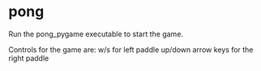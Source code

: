 pong
===

Run the pong_pygame executable to start the game.

Controls for the game are:
w/s for left paddle
up/down arrow keys for the right paddle


